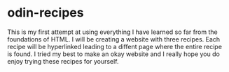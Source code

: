# odin-recipes
This is my first attempt at using everything I have learned so far from the 
foundations of HTML. I will be creating a website with three recipes. Each recipe will be hyperlinked leading to a diffent page where the entire recipe is found. I tried my best to make an okay website and I really hope you do enjoy trying these recipes for yourself. 